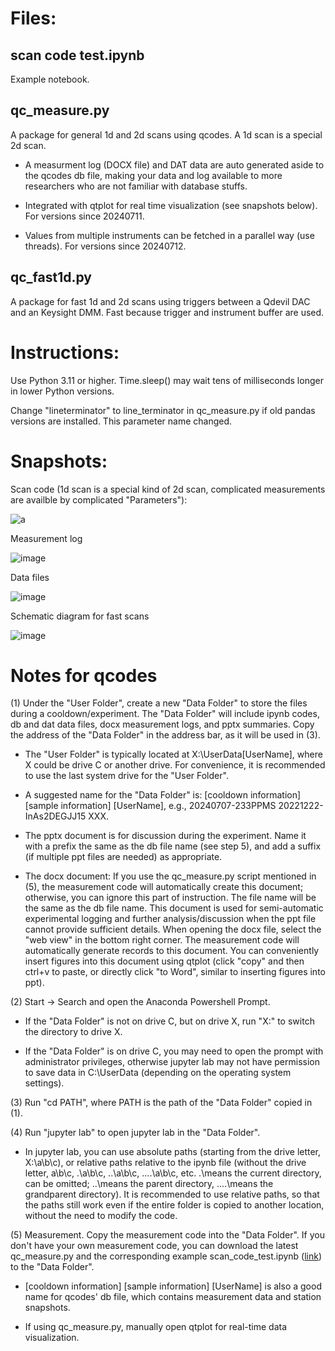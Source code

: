 # Files:

## scan code test.ipynb 

Example notebook.

## qc_measure.py

A package for general 1d and 2d scans using qcodes. A 1d scan is a special 2d scan.

- A measurment log (DOCX file) and DAT data are auto generated aside to the qcodes db file, making your data and log available to more researchers who are not familiar with database stuffs.

- Integrated with qtplot for real time visualization (see snapshots below). For versions since 20240711.

- Values from multiple instruments can be fetched in a parallel way (use threads). For versions since 20240712.

## qc_fast1d.py

A package for fast 1d and 2d scans using triggers between a Qdevil DAC and an Keysight DMM. Fast because trigger and instrument buffer are used.  

# Instructions:

Use Python 3.11 or higher. Time.sleep() may wait tens of milliseconds longer in lower Python versions.

Change "lineterminator" to line_terminator in qc_measure.py if old pandas versions are installed. This parameter name changed.


# Snapshots:

Scan code (1d scan is a special kind of 2d scan, complicated measurements are availble by complicated "Parameters"):


![a](https://github.com/cover-me/repository/assets/22870592/0f2b6c36-21f9-4fc2-8a91-9f369de70fb6)


Measurement log

![image](https://github.com/cover-me/repository/assets/22870592/95bccb56-bf16-4c42-99a8-5112d6e33315)

Data files

![image](https://github.com/cover-me/repository/assets/22870592/befd7f58-30ca-405b-9be0-ba51bb51744f)


Schematic diagram for fast scans


![image](https://github.com/cover-me/repository/assets/22870592/7ab6313f-b254-418e-bd84-1b15bb4d6dae)


# Notes for qcodes

(1) Under the "User Folder", create a new "Data Folder" to store the files during a cooldown/experiment. The "Data Folder" will include ipynb codes, db and dat data files, docx measurement logs, and pptx summaries. Copy the address of the "Data Folder" in the address bar, as it will be used in (3).

- The "User Folder" is typically located at X:\UserData\[UserName], where X could be drive C or another drive. For convenience, it is recommended to use the last system drive for the "User Folder".

- A suggested name for the "Data Folder" is: [cooldown information] [sample information] [UserName], e.g., 20240707-233PPMS 20221222-InAs2DEGJJ15 XXX.

- The pptx document is for discussion during the experiment. Name it with a prefix the same as the db file name (see step 5), and add a suffix (if multiple ppt files are needed) as appropriate.

- The docx document: If you use the qc_measure.py script mentioned in (5), the measurement code will automatically create this document; otherwise, you can ignore this part of instruction. The file name will be the same as the db file name. This document is used for semi-automatic experimental logging and further analysis/discussion when the ppt file cannot provide sufficient details. When opening the docx file, select the "web view" in the bottom right corner. The measurement code will automatically generate records to this document. You can conveniently insert figures into this document using qtplot (click "copy" and then ctrl+v to paste, or directly click "to Word", similar to inserting figures into ppt).

(2) Start -> Search and open the Anaconda Powershell Prompt.

- If the "Data Folder" is not on drive C, but on drive X, run "X:" to switch the directory to drive X.

- If the "Data Folder" is on drive C, you may need to open the prompt with administrator privileges, otherwise jupyter lab may not have permission to save data in C:\UserData (depending on the operating system settings).

(3) Run "cd PATH", where PATH is the path of the "Data Folder" copied in (1).

(4) Run "jupyter lab" to open jupyter lab in the "Data Folder".

- In jupyter lab, you can use absolute paths (starting from the drive letter, X:\a\b\c), or relative paths relative to the ipynb file (without the drive letter, a\b\c, .\a\b\c, ..\a\b\c, ....\a\b\c, etc. .\means the current directory, can be omitted; ..\means the parent directory, ..\..\means the grandparent directory). It is recommended to use relative paths, so that the paths still work even if the entire folder is copied to another location, without the need to modify the code.

(5) Measurement. Copy the measurement code into the "Data Folder". If you don't have your own measurement code, you can download the latest qc_measure.py and the corresponding example scan_code_test.ipynb ([link](https://github.com/cover-me/repository/tree/master/qcodes)) to the "Data Folder".

- [cooldown information] [sample information] [UserName] is also a good name for qcodes' db file, which contains measurement data and station snapshots.

- If using qc_measure.py, manually open qtplot for real-time data visualization.
